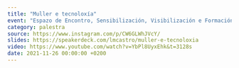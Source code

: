 ```yaml
---
title: "Muller e tecnoloxía"
event: "Espazo de Encontro, Sensibilización, Visibilización e Formación. Asociación de Estudos Laborais Feministas (ASELAFEM)"
category: palestra
source: https://www.instagram.com/p/CW6GLWhJVcY/
slides: https://speakerdeck.com/lmcastro/muller-e-tecnoloxia
video: https://www.youtube.com/watch?v=YbPl8UyxEhk&t=3128s
date: 2021-11-26 00:00:00 +0200
---
```

